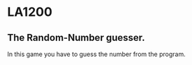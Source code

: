 # LA1200

## The Random-Number guesser.

In this game you have to guess the number from the program.
